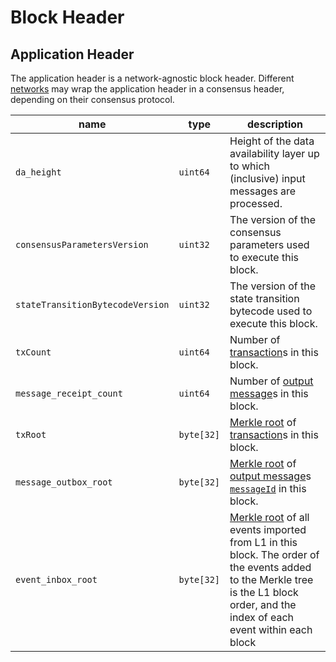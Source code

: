 # Block Header

## Application Header

The application header is a network-agnostic block header. Different [networks](../networks/index.md) may wrap the application header in a consensus header, depending on their consensus protocol.

| name                             | type       | description                                                                                                                                                                                                                         |
|----------------------------------|------------|-------------------------------------------------------------------------------------------------------------------------------------------------------------------------------------------------------------------------------------|
| `da_height`                      | `uint64`   | Height of the data availability layer up to which (inclusive) input messages are processed.                                                                                                                                         |
| `consensusParametersVersion`     | `uint32`   | The version of the consensus parameters used to execute this block.                                                                                                                                                                 |
| `stateTransitionBytecodeVersion` | `uint32`   | The version of the state transition bytecode used to execute this block.                                                                                                                                                            |
| `txCount`                        | `uint64`   | Number of [transaction](../tx-format/transaction.md)s in this block.                                                                                                                                                                |
| `message_receipt_count`          | `uint64`   | Number of [output message](../abi/receipts.md#messageout-receipt)s in this block.                                                                                                                                                   |
| `txRoot`                         | `byte[32]` | [Merkle root](./cryptographic-primitives.md#binary-merkle-tree) of [transaction](../tx-format/transaction.md)s in this block.                                                                                                       |
| `message_outbox_root`            | `byte[32]` | [Merkle root](./cryptographic-primitives.md#binary-merkle-tree) of [output message](../abi/receipts.md#messageout-receipt)s [`messageId`](../identifiers/utxo-id.md#message-id) in this block.                                      |
| `event_inbox_root`               | `byte[32]` | [Merkle root](./cryptographic-primitives.md#binary-merkle-tree) of all events imported from L1 in this block. The order of the events added to the Merkle tree is the L1 block order, and the index of each event within each block |                                                                                  |

